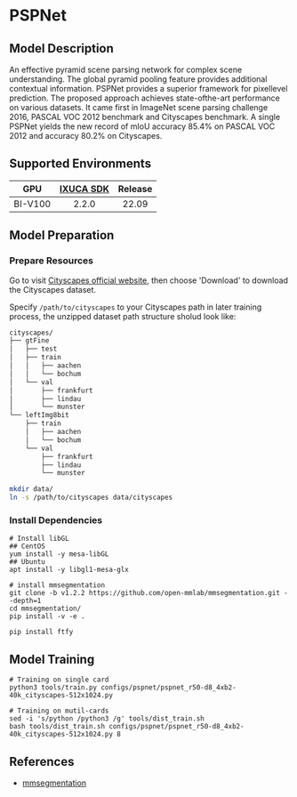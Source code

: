 # PSPNet

## Model Description

An effective pyramid scene parsing network for complex scene understanding. The global pyramid pooling feature provides
additional contextual information. PSPNet provides a superior framework for pixellevel prediction. The proposed approach
achieves state-ofthe-art performance on various datasets. It came first in ImageNet scene parsing challenge 2016, PASCAL
VOC 2012 benchmark and Cityscapes benchmark. A single PSPNet yields the new record of mIoU accuracy 85.4% on PASCAL VOC
2012 and accuracy 80.2% on Cityscapes.

## Supported Environments

| GPU    | [IXUCA SDK](https://gitee.com/deep-spark/deepspark#%E5%A4%A9%E6%95%B0%E6%99%BA%E7%AE%97%E8%BD%AF%E4%BB%B6%E6%A0%88-ixuca) | Release |
| :----: | :----: | :----: |
| BI-V100 | 2.2.0     |  22.09  |

## Model Preparation

### Prepare Resources

Go to visit [Cityscapes official website](https://www.cityscapes-dataset.com/), then choose 'Download' to download the
Cityscapes dataset.

Specify `/path/to/cityscapes` to your Cityscapes path in later training process, the unzipped dataset path structure
sholud look like:

```bash
cityscapes/
├── gtFine
│   ├── test
│   ├── train
│   │   ├── aachen
│   │   └── bochum
│   └── val
│       ├── frankfurt
│       ├── lindau
│       └── munster
└── leftImg8bit
    ├── train
    │   ├── aachen
    │   └── bochum
    └── val
        ├── frankfurt
        ├── lindau
        └── munster
```

```bash
mkdir data/
ln -s /path/to/cityscapes data/cityscapes
```

### Install Dependencies

```shell
# Install libGL
## CentOS
yum install -y mesa-libGL
## Ubuntu
apt install -y libgl1-mesa-glx

# install mmsegmentation
git clone -b v1.2.2 https://github.com/open-mmlab/mmsegmentation.git --depth=1
cd mmsegmentation/
pip install -v -e .

pip install ftfy
```

## Model Training


```shell
# Training on single card
python3 tools/train.py configs/pspnet/pspnet_r50-d8_4xb2-40k_cityscapes-512x1024.py

# Training on mutil-cards
sed -i 's/python /python3 /g' tools/dist_train.sh
bash tools/dist_train.sh configs/pspnet/pspnet_r50-d8_4xb2-40k_cityscapes-512x1024.py 8
```

## References

- [mmsegmentation](https://github.com/open-mmlab/mmsegmentation)
